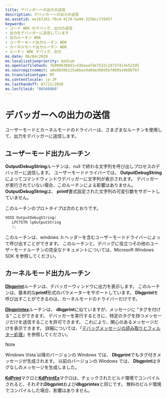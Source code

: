 ```yaml
---
title: デバッガーへの出力の送信
description: デバッガーへの出力の送信
ms.assetid: ee167261-78cd-4178-ba98-3250cc735657
keywords:
- コード WDK のデバッグ、出力の送信
- 出力をデバッガーに送信しています
- 出力ルーチン WDK
- ユーザーモード出力ルーチン WDK
- カーネルモード出力ルーチン WDK
- ルーチン WDK デバッグ、出力
ms.date: 06/04/2020
ms.localizationpriority: medium
ms.openlocfilehash: 7b0096388d1c43baaafde7532c18737413e523d5
ms.sourcegitcommit: a0e6830b125a86ac0a0da308d5bf0091e968b787
ms.translationtype: MT
ms.contentlocale: ja-JP
ms.lasthandoff: 07/21/2020
ms.locfileid: "86568068"
---
```

# <a name="sending-output-to-the-debugger"></a>デバッガーへの出力の送信

ユーザーモードとカーネルモードのドライバーは、さまざまなルーチンを使用して、出力をデバッガーに送信します。

## <a name="user-mode-output-routines"></a>ユーザーモード出力ルーチン

**OutputDebugString**ルーチンは、null で終わる文字列を呼び出しプロセスのデバッガーに送信します。 ユーザーモードドライバーでは、 **OutputDebugString**によってコマンドウィンドウデバッガーに文字列が表示されます。 デバッガーが実行されていない場合、このルーチンによる影響はありません。 **OutputDebugString**は、 **printf**書式設定された文字列の可変引数をサポートしていません。

このルーチンのプロトタイプは次のとおりです。

```cpp
VOID OutputDebugString(
   LPCTSTR lpOutputString
   );
```

このルーチンは、windows .h ヘッダーを含むユーザーモードドライバーによって呼び出すことができます。 このルーチンと、デバッグに役立つその他のユーザーモードルーチンの完全なドキュメントについては、Microsoft Windows SDK を参照してください。

## <a name="kernel-mode-output-routines"></a>カーネルモード出力ルーチン

[**Dbgprint**](https://docs.microsoft.com/windows-hardware/drivers/ddi/wdm/nf-wdm-dbgprint)ルーチンは、デバッガーウィンドウに出力を表示します。 このルーチンは、基本的な**printf**形式のパラメーターをサポートしています。 **Dbgprint**を呼び出すことができるのは、カーネルモードのドライバーだけです。

[**Dbgprintex**](https://docs.microsoft.com/windows-hardware/drivers/ddi/wdm/nf-wdm-dbgprintex)ルーチンは、 **dbgprint**に似ていますが、メッセージに "タグを付ける" ことができます。 デバッガーを実行するときに、特定のタグを持つメッセージだけを送信することを許可できます。 これにより、関心のあるメッセージだけを表示できます。 詳細については、「[デバッグメッセージの読み取りとフィルター処理](reading-and-filtering-debugging-messages.md)」を参照してください。

> [!NOTE]
> Windows Vista 以降のバージョンの Windows では、 **Dbgprint**でもタグ付きメッセージが生成されます。 以前のバージョンの Windows では、 **Dbgprint**はタグなしのメッセージを生成しました。

[**KdPrint**](https://docs.microsoft.com/windows-hardware/drivers/ddi/wdm/nf-wdm-kdprint)マクロと[**KdPrintEx**](https://docs.microsoft.com/windows-hardware/drivers/ddi/wdm/nf-wdm-kdprintex)マクロは、チェックされたビルド環境でコンパイルされると、それぞれ**Dbgprint**および**dbgprintex**と同じです。 無料のビルド環境でコンパイルした場合、影響はありません。
